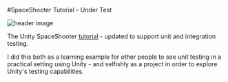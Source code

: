 #SpaceShooter Tutorial - Under Test

![header image](http://unity3d.com/sites/default/files/space-shooter-header_0.jpg)

The Unity SpaceShooter [tutorial](http://unity3d.com/learn/tutorials/projects/space-shooter) - updated to support unit and integration testing.

I did this both as a learning example for other people to see unit testing in a practical setting using Unity - and selfishly as a project in order to explore Unity's testing capabilities.

